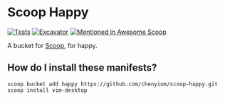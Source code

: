 # Scoop Happy

[![Tests](https://github.com/chenyium/scoop-happy/actions/workflows/ci.yml/badge.svg)](https://github.com/chenyium/scoop-happy/actions/workflows/ci.yml) [![Excavator](https://github.com/chenyium/scoop-happy/actions/workflows/excavator.yml/badge.svg)](https://github.com/chenyium/scoop-happy/actions/workflows/excavator.yml) [![Mentioned in Awesome Scoop](https://awesome.re/mentioned-badge.svg)](https://github.com/scoopinstaller/awesome-scoop)

A bucket for [Scoop](http://scoop.sh), for happy.

How do I install these manifests?
---------------------------------

``` shell
scoop bucket add happy https://github.com/chenyium/scoop-happy.git
scoop install vim-desktop
```

